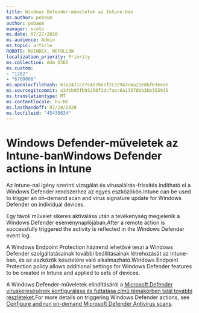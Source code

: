 ```yaml
---
title: Windows Defender-műveletek az Intune-ban
ms.author: pebaum
author: pebaum
manager: scotv
ms.date: 07/27/2020
ms.audience: Admin
ms.topic: article
ROBOTS: NOINDEX, NOFOLLOW
localization_priority: Priority
ms.collection: Adm_O365
ms.custom:
- "1282"
- "6700008"
ms.openlocfilehash: 61a2411ce7c4578ecf2c32943c6a21edbf63eeee
ms.sourcegitcommit: e34bb95fb93250f1dc7aec6a13578bb3bb355935
ms.translationtype: MT
ms.contentlocale: hu-HU
ms.lasthandoff: 07/28/2020
ms.locfileid: "45439634"
---
```

# <a name="windows-defender-actions-in-intune"></a><span data-ttu-id="32b06-102">Windows Defender-műveletek az Intune-ban</span><span class="sxs-lookup"><span data-stu-id="32b06-102">Windows Defender actions in Intune</span></span>

<span data-ttu-id="32b06-103">Az Intune-nal igény szerinti vizsgálat és vírusaláírás-frissítés indítható el a Windows Defender rendszerhez az egyes eszközökön.</span><span class="sxs-lookup"><span data-stu-id="32b06-103">Intune can be used to trigger an on-demand scan and virus signature update for Windows Defender on individual devices.</span></span>

<span data-ttu-id="32b06-104">Egy távoli művelet sikeres aktiválása után a tevékenység megjelenik a Windows Defender eseménynaplójában.</span><span class="sxs-lookup"><span data-stu-id="32b06-104">After a remote action is successfully triggered the activity is reflected in the Windows Defender event log.</span></span>

<span data-ttu-id="32b06-105">A Windows Endpoint Protection házirend lehetővé teszi a Windows Defender szolgáltatásainak további beállításainak létrehozását az Intune-ban, és az eszközök készletére való alkalmazható.</span><span class="sxs-lookup"><span data-stu-id="32b06-105">Windows Endpoint Protection policy allows additional settings for Windows Defender features to be created in Intune and applied to sets of devices.</span></span>

<span data-ttu-id="32b06-106">A Windows Defender-műveletek elindításáról a [Microsoft Defender víruskeresésének konfigurálása és futtatása című témakörben talál további részleteket.](https://docs.microsoft.com/windows/security/threat-protection/windows-defender-antivirus/run-scan-windows-defender-antivirus)</span><span class="sxs-lookup"><span data-stu-id="32b06-106">For more details on triggering Windows Defender actions, see [Configure and run on-demand Microsoft Defender Antivirus scans](https://docs.microsoft.com/windows/security/threat-protection/windows-defender-antivirus/run-scan-windows-defender-antivirus).</span></span>